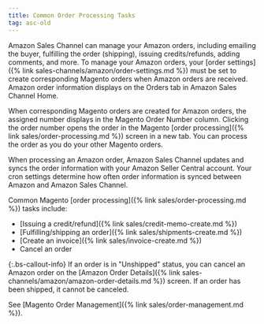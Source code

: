 ```yaml
---
title: Common Order Processing Tasks
tag: asc-old
---
```


Amazon Sales Channel can manage your Amazon orders, including emailing the buyer, fulfilling the order (shipping), issuing credits/refunds, adding comments, and more. To manage your Amazon orders, your [order settings]({% link sales-channels/amazon/order-settings.md %}) must be set to create corresponding Magento orders when Amazon orders are received. Amazon order information displays on the Orders tab in Amazon Sales Channel Home.

When corresponding Magento orders are created for Amazon orders, the assigned number displays in the Magento Order Number column. Clicking the order number opens the order in the Magento [order processing]({% link sales/order-processing.md %}) screen in a new tab. You can process the order as you do your other Magento orders.

When processing an Amazon order, Amazon Sales Channel updates and syncs the order information with your Amazon Seller Central account. Your cron settings determine how often order information is synced between Amazon and Amazon Sales Channel.

Common Magento [order processing]({% link sales/order-processing.md %}) tasks include:

- [Issuing a credit/refund]({% link sales/credit-memo-create.md %})
- [Fulfilling/shipping an order]({% link sales/shipments-create.md %})
- [Create an invoice]({% link sales/invoice-create.md %})
- Cancel an order

{:.bs-callout-info}
If an order is in "Unshipped" status, you can cancel an Amazon order on the [Amazon Order Details]({% link sales-channels/amazon/amazon-order-details.md %}) screen. If an order has been shipped, it cannot be canceled.

See [Magento Order Management]({% link sales/order-management.md %}).
